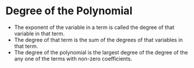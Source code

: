 # Degree of the Polynomial

- The exponent of the variable in a term is called the degree of that variable in that term.
- The degree of that term is the sum of the degrees of that variables in that term.
- The degree of the polynomial is the largest degree of the degree of the any one of the terms with non-zero coefficients.
